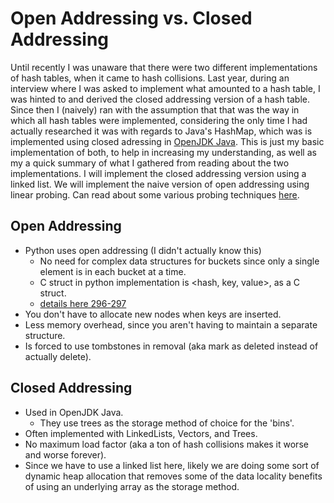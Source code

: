 # Open Addressing vs. Closed Addressing
Until recently I was unaware that there were two different implementations of hash tables, when it came to hash collisions. Last year, during an interview where I was asked to implement what amounted to a hash table, I was hinted to and derived the closed addressing version of a hash table. Since then I (naively) ran with the assumption that that was the way in which all hash tables were implemented, considering the only time I had actually researched it was with regards to Java's HashMap, which was is implemented using closed adressing in [OpenJDK Java](https://github.com/openjdk/jdk/blob/master/src/java.base/share/classes/java/util/HashMap.java#L617). This is just my basic implementation of both, to help in increasing my understanding, as well as my a quick summary of what I gathered from reading about the two implementations. I will implement the closed addressing version using a linked list. We will implement the naive version of open addressing using linear probing. Can read about some various probing techniques [here](https://programming.guide/hash-tables-open-addressing.html).

## Open Addressing
- Python uses open addressing (I didn't actually know this)
    - No need for complex data structures for buckets since only a single element is in each bucket at a time.
    - C struct in python implementation is \<hash, key, value\>, as a C struct.
    - [details here 296-297](https://hg.python.org/cpython/file/52f68c95e025/Objects/dictobject.c)
- You don't have to allocate new nodes when keys are inserted.
- Less memory overhead, since you aren't having to maintain a separate structure.
- Is forced to use tombstones in removal (aka mark as deleted instead of actually delete).

## Closed Addressing
- Used in OpenJDK Java.
    - They use trees as the storage method of choice for the 'bins'.
- Often implemented with LinkedLists, Vectors, and Trees.
- No maximum load factor (aka a ton of hash collisions makes it worse and worse forever).
- Since we have to use a linked list here, likely we are doing some sort of dynamic heap allocation that removes some of the data locality benefits of using an underlying array as the storage method.

